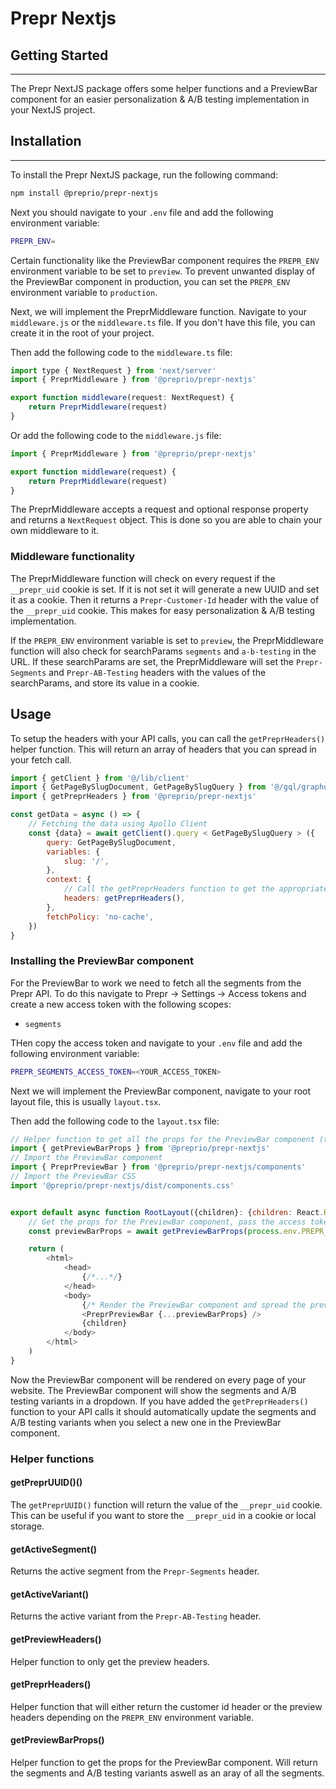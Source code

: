 # Prepr Nextjs

## Getting Started
<hr>
The Prepr NextJS package offers some helper functions and a PreviewBar component for an
easier personalization & A/B testing implementation in your NextJS project.

## Installation
<hr>
To install the Prepr NextJS package, run the following command:

```bash
npm install @preprio/prepr-nextjs
```

Next you should navigate to your `.env` file and add the following environment variable:

```bash
PREPR_ENV=
```

Certain functionality like the PreviewBar component requires the `PREPR_ENV` environment variable to be set to `preview`. 
To prevent unwanted display of the PreviewBar component in production, you can set the `PREPR_ENV` environment variable to `production`.

Next, we will implement the PreprMiddleware function. Navigate to your `middleware.js` or the `middleware.ts`
file. If you don't have this file, you can create it in the root of your project.

Then add the following code to the `middleware.ts` file:
```javascript
import type { NextRequest } from 'next/server'
import { PreprMiddleware } from '@preprio/prepr-nextjs'

export function middleware(request: NextRequest) {
    return PreprMiddleware(request)
}
```

Or add the following code to the `middleware.js` file:
```javascript
import { PreprMiddleware } from '@preprio/prepr-nextjs'

export function middleware(request) {
    return PreprMiddleware(request)
}
```

The PreprMiddleware accepts a request and optional response property and returns a `NextRequest` object. 
This is done so you are able to chain your own middleware to it.

### Middleware functionality
The PreprMiddleware function will check on every request if the `__prepr_uid` cookie is set. If it is not set it will generate a new UUID and set it as a cookie.
Then it returns a `Prepr-Customer-Id` header with the value of the `__prepr_uid` cookie. This makes for easy personalization & A/B testing implementation.

If the `PREPR_ENV` environment variable is set to `preview`, the PreprMiddleware function will also check for searchParams `segments` and `a-b-testing` in the URL.
If these searchParams are set, the PreprMiddleware will set the `Prepr-Segments` and `Prepr-AB-Testing` headers with the values of the searchParams, and store its value in a cookie.

## Usage
To setup the headers with your API calls, you can call the `getPreprHeaders()` helper function. This will return an array of headers that you can spread in your fetch call.

```javascript filename="page.tsx"
import { getClient } from '@/lib/client'
import { GetPageBySlugDocument, GetPageBySlugQuery } from '@/gql/graphql'
import { getPreprHeaders } from '@preprio/prepr-nextjs'

const getData = async () => {
    // Fetching the data using Apollo Client
    const {data} = await getClient().query < GetPageBySlugQuery > ({
        query: GetPageBySlugDocument,
        variables: {
            slug: '/',
        },
        context: {
            // Call the getPreprHeaders function to get the appropriate headers
            headers: getPreprHeaders(),
        },
        fetchPolicy: 'no-cache',
    })
}
```

### Installing the PreviewBar component

For the PreviewBar to work we need to fetch all the segments from the Prepr API. To do this navigate to Prepr -> Settings -> Access tokens and create a new access token with the following scopes:
- `segments`

THen copy the access token and navigate to your `.env` file and add the following environment variable:
```bash
PREPR_SEGMENTS_ACCESS_TOKEN=<YOUR_ACCESS_TOKEN>
```

Next we will implement the PreviewBar component, navigate to your root layout file, this is usually `layout.tsx`.

Then add the following code to the `layout.tsx` file:

```javascript
// Helper function to get all the props for the PreviewBar component (this needs a server component)
import { getPreviewBarProps } from '@preprio/prepr-nextjs'
// Import the PreviewBar component
import { PreprPreviewBar } from '@preprio/prepr-nextjs/components'
// Import the PreviewBar CSS
import '@preprio/prepr-nextjs/dist/components.css'


export default async function RootLayout({children}: {children: React.ReactNode}) {
    // Get the props for the PreviewBar component, pass the access token as an argument
    const previewBarProps = await getPreviewBarProps(process.env.PREPR_SEGMENTS_ACCESS_TOKEN)

    return (
        <html>
            <head>
                {/*...*/}
            </head>
            <body>
                {/* Render the PreviewBar component and spread the previewBarProps */}
                <PreprPreviewBar {...previewBarProps} />
                {children}
            </body>    
        </html>
    )
}
```

Now the PreviewBar component will be rendered on every page of your website. The PreviewBar component will show the segments and A/B testing variants in a dropdown. If you have added the `getPreprHeaders()` function 
to your API calls it should automatically update the segments and A/B testing variants when you select a new one in the PreviewBar component.

### Helper functions

#### getPreprUUID()()
The `getPreprUUID()` function will return the value of the `__prepr_uid` cookie. This can be useful if you want to store the `__prepr_uid` in a cookie or local storage.

#### getActiveSegment()
Returns the active segment from the `Prepr-Segments` header.

#### getActiveVariant()
Returns the active variant from the `Prepr-AB-Testing` header.

#### getPreviewHeaders()
Helper function to only get the preview headers.

#### getPreprHeaders()
Helper function that will either return the customer id header or the preview headers depending on the `PREPR_ENV` environment variable.

#### getPreviewBarProps()
Helper function to get the props for the PreviewBar component. Will return the segments and A/B testing variants aswell as an aray of all the segments.
